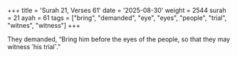 +++
title = 'Surah 21, Verses 61'
date = '2025-08-30'
weight = 2544
surah = 21
ayah = 61
tags = ["bring", "demanded", "eye", "eyes", "people", "trial", "witnes", "witness"]
+++

They demanded, “Bring him before the eyes of the people, so that they may witness ˹his trial˺.”